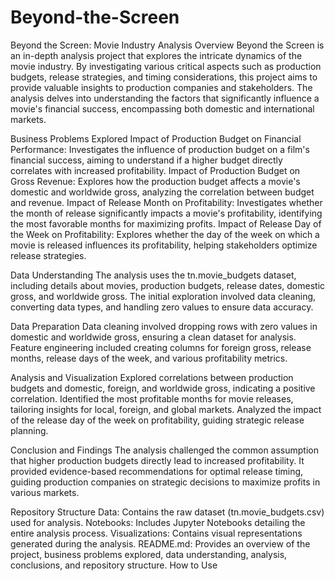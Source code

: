# Beyond-the-Screen
Beyond the Screen: Movie Industry Analysis
Overview
Beyond the Screen is an in-depth analysis project that explores the intricate dynamics of the movie industry. By investigating various critical aspects such as production budgets, release strategies, and timing considerations, this project aims to provide valuable insights to production companies and stakeholders. The analysis delves into understanding the factors that significantly influence a movie's financial success, encompassing both domestic and international markets.

Business Problems Explored
Impact of Production Budget on Financial Performance: Investigates the influence of production budget on a film's financial success, aiming to understand if a higher budget directly correlates with increased profitability.
Impact of Production Budget on Gross Revenue: Explores how the production budget affects a movie's domestic and worldwide gross, analyzing the correlation between budget and revenue.
Impact of Release Month on Profitability: Investigates whether the month of release significantly impacts a movie's profitability, identifying the most favorable months for maximizing profits.
Impact of Release Day of the Week on Profitability: Explores whether the day of the week on which a movie is released influences its profitability, helping stakeholders optimize release strategies.

Data Understanding
The analysis uses the tn.movie_budgets dataset, including details about movies, production budgets, release dates, domestic gross, and worldwide gross. The initial exploration involved data cleaning, converting data types, and handling zero values to ensure data accuracy.

Data Preparation
Data cleaning involved dropping rows with zero values in domestic and worldwide gross, ensuring a clean dataset for analysis. Feature engineering included creating columns for foreign gross, release months, release days of the week, and various profitability metrics.

Analysis and Visualization
Explored correlations between production budgets and domestic, foreign, and worldwide gross, indicating a positive correlation.
Identified the most profitable months for movie releases, tailoring insights for local, foreign, and global markets.
Analyzed the impact of the release day of the week on profitability, guiding strategic release planning.

Conclusion and Findings
The analysis challenged the common assumption that higher production budgets directly lead to increased profitability. 
It provided evidence-based recommendations for optimal release timing, guiding production companies on strategic decisions to maximize profits in various markets.

Repository Structure
Data: Contains the raw dataset (tn.movie_budgets.csv) used for analysis.
Notebooks: Includes Jupyter Notebooks detailing the entire analysis process.
Visualizations: Contains visual representations generated during the analysis.
README.md: Provides an overview of the project, business problems explored, data understanding, analysis, conclusions, and repository structure.
How to Use
